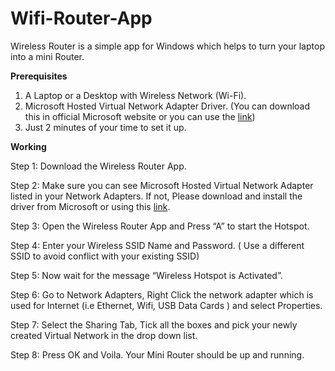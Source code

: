 # Wifi-Router-App
Wireless Router is a simple app for Windows which helps to turn your laptop into a mini Router.

**Prerequisites** 

1. A Laptop or a Desktop with Wireless Network (Wi-Fi).
2. Microsoft Hosted Virtual Network Adapter Driver. 
(You can download this in official Microsoft website or you can use the [link](http://www.maryfi.com/download/MSRMesh-VirtualWIFI.MSI))
3. Just 2 minutes of your time to set it up. 

**Working** 

Step 1: Download the Wireless Router App.

Step 2: Make sure you can see Microsoft Hosted Virtual Network Adapter listed in your Network Adapters. If not, Please download and install the driver from Microsoft or using this [link](http://www.maryfi.com/download/MSRMesh-VirtualWIFI.MSI). 

Step 3: Open the Wireless Router App and Press “A” to start the Hotspot. 

Step 4: Enter your Wireless SSID Name and Password. ( Use a different SSID to avoid conflict with your existing SSID)

Step 5: Now wait for the message “Wireless Hotspot is Activated”.

Step 6: Go to Network Adapters, Right Click the network adapter which is used for Internet (i.e Ethernet, Wifi, USB Data Cards ) and select Properties. 

Step 7: Select the Sharing Tab, Tick all the boxes and pick your newly created Virtual Network in the drop down list.

Step 8: Press OK and Voila. Your Mini Router should be up and running. 
